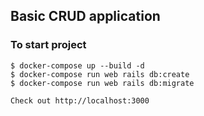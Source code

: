 ## Basic CRUD application

### To start project
```
$ docker-compose up --build -d
$ docker-compose run web rails db:create
$ docker-compose run web rails db:migrate

Check out http://localhost:3000 
```
